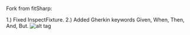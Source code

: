 Fork from fitSharp:

1.) Fixed InspectFixture.
2.) Added Gherkin keywords Given, When, Then, And, But.
![alt tag](https://raw.github.com/mathume/fitSharp/master/document/Extensions/GherkinSampleDoFixture.png)